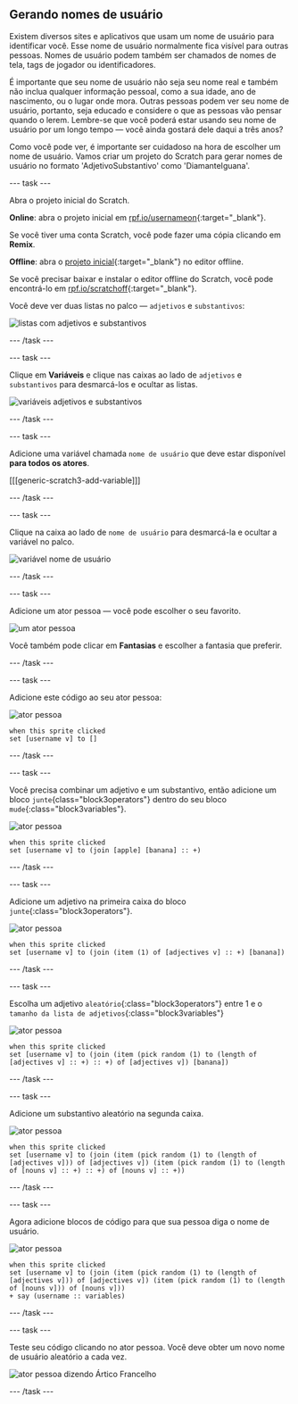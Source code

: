 ## Gerando nomes de usuário

Existem diversos sites e aplicativos que usam um nome de usuário para identificar você. Esse nome de usuário normalmente fica visível para outras pessoas. Nomes de usuário podem também ser chamados de nomes de tela, tags de jogador ou identificadores.

É importante que seu nome de usuário não seja seu nome real e também não inclua qualquer informação pessoal, como a sua idade, ano de nascimento, ou o lugar onde mora. Outras pessoas podem ver seu nome de usuário, portanto, seja educado e considere o que as pessoas vão pensar quando o lerem. Lembre-se que você poderá estar usando seu nome de usuário por um longo tempo — você ainda gostará dele daqui a três anos?

Como você pode ver, é importante ser cuidadoso na hora de escolher um nome de usuário. Vamos criar um projeto do Scratch para gerar nomes de usuário no formato 'AdjetivoSubstantivo' como 'DiamanteIguana'.

\--- task \---

Abra o projeto inicial do Scratch.

**Online**: abra o projeto inicial em [rpf.io/usernameon](http://rpf.io/usernameon){:target="_blank"}.

Se você tiver uma conta Scratch, você pode fazer uma cópia clicando em **Remix**.

**Offline**: abra o [projeto inicial](http://rpf.io/p/en/username-generator-go){:target="_blank"} no editor offline.

Se você precisar baixar e instalar o editor offline do Scratch, você pode encontrá-lo em [rpf.io/scratchoff](http://rpf.io/scratchoff){:target="_blank"}.

Você deve ver duas listas no palco — `adjetivos` e `substantivos`:

![listas com adjetivos e substantivos](images/usernames-lists.png)

\--- /task \---

\--- task \---

Clique em **Variáveis** e clique nas caixas ao lado de `adjetivos` e `substantivos` para desmarcá-los e ocultar as listas.

![variáveis adjetivos e substantivos](images/usernames-hide.png)

\--- /task \---

\--- task \---

Adicione uma variável chamada `nome de usuário` que deve estar disponível **para todos os atores**.

[[[generic-scratch3-add-variable]]]

\--- /task \---

\--- task \---

Clique na caixa ao lado de `nome de usuário` para desmarcá-la e ocultar a variável no palco.

![variável nome de usuário](images/usernames-hide-variable.png)

\--- /task \---

\--- task \---

Adicione um ator pessoa — você pode escolher o seu favorito.

![um ator pessoa](images/usernames-person.png)

Você também pode clicar em **Fantasias** e escolher a fantasia que preferir.

\--- /task \---

\--- task \---

Adicione este código ao seu ator pessoa:

![ator pessoa](images/person-sprite.png)

```blocks3
when this sprite clicked
set [username v] to []
```

\--- /task \---

\--- task \---

Você precisa combinar um adjetivo e um substantivo, então adicione um bloco `junte`{class="block3operators"} dentro do seu bloco `mude`{:class="block3variables"}.

![ator pessoa](images/person-sprite.png)

```blocks3
when this sprite clicked
set [username v] to (join [apple] [banana] :: +)
```

\--- /task \---

\--- task \---

Adicione um adjetivo na primeira caixa do bloco `junte`{:class="block3operators"}.

![ator pessoa](images/person-sprite.png)

```blocks3
when this sprite clicked
set [username v] to (join (item (1) of [adjectives v] :: +) [banana])
```

\--- /task \---

\--- task \---

Escolha um adjetivo `aleatório`{:class="block3operators"} entre 1 e o `tamanho da lista de adjetivos`{:class="block3variables"}

![ator pessoa](images/person-sprite.png)

```blocks3
when this sprite clicked
set [username v] to (join (item (pick random (1) to (length of [adjectives v] :: +) :: +) of [adjectives v]) [banana])
```

\--- /task \---

\--- task \---

Adicione um substantivo aleatório na segunda caixa.

![ator pessoa](images/person-sprite.png)

```blocks3
when this sprite clicked
set [username v] to (join (item (pick random (1) to (length of [adjectives v])) of [adjectives v]) (item (pick random (1) to (length of [nouns v] :: +) :: +) of [nouns v] :: +))
```

\--- /task \---

\--- task \---

Agora adicione blocos de código para que sua pessoa diga o nome de usuário.

![ator pessoa](images/person-sprite.png)

```blocks3
when this sprite clicked
set [username v] to (join (item (pick random (1) to (length of [adjectives v])) of [adjectives v]) (item (pick random (1) to (length of [nouns v])) of [nouns v]))
+ say (username :: variables)
```

\--- /task \---

\--- task \---

Teste seu código clicando no ator pessoa. Você deve obter um novo nome de usuário aleatório a cada vez.

![ator pessoa dizendo Ártico Francelho](images/usernames-click.png)

\--- /task \---